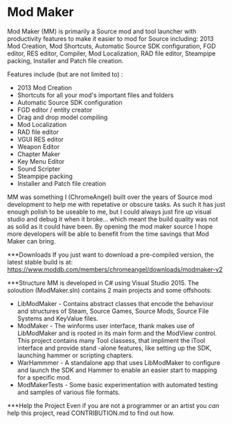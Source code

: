 Mod Maker
=========

Mod Maker (MM) is primarily a Source mod and tool launcher with productivity features to make it easier to mod for Source including: 2013 Mod Creation, Mod Shortcuts, Automatic Source SDK configuration, FGD editor, RES editor, Compiler, Mod Localization, RAD file editor, Steampipe packing, Installer and Patch file creation.

Features include (but are not limited to) :

* 2013 Mod Creation
* Shortcuts for all your mod's important files and folders
* Automatic Source SDK configuration
* FGD editor / entity creator
* Drag and drop model compiling
* Mod Localization
* RAD file editor
* VGUI RES editor
* Weapon Editor
* Chapter Maker
* Key Menu Editor
* Sound Scripter
* Steampipe packing
* Installer and Patch file creation

MM was something I (ChromeAngel) built over the years of Source mod development to help me with repetative or obscure tasks.  As such it has just enough polish to be useable to me, but I could always just fire up visual studio and debug it when it broke... which meant the build quality was not as solid as it could have been.  By opening the mod maker source I hope more developers will be able to benefit from the time savings that Mod Maker can bring.

***Downloads
If you just want to download a pre-compiled version, the latest stable build is at: <https://www.moddb.com/members/chromeangel/downloads/modmaker-v2>

***Structure
MM is developed in C# using Visual Studio 2015.  The soloution (ModMaker.sln) contains 2 main projects and some offshoots:

* LibModMaker - Contains abstract classes that encode the behaviour and structures of Steam, Source Games, Source Mods, Source File Systems and KeyValue files.
* ModMaker - The winforms user interface, thank makes use of LibModMaker and is rooted in its main form and the ModView control.  This project contains many Tool classess, that impliment the iTool interface and provide stand -alone features, like setting up the SDK, launching hammer or scripting chapters.
* WarHammmer - A standalone app that uses LibModMaker to configure and launch the SDK and Hammer to enable an easier start to mapping for a specific mod.
* ModMakerTests - Some basic experimentation with automated testing and samples of various file formats.

***Help the Project
Even if you are not a programmer or an artist you *can* help this project, read CONTRIBUTION.md to find out how.